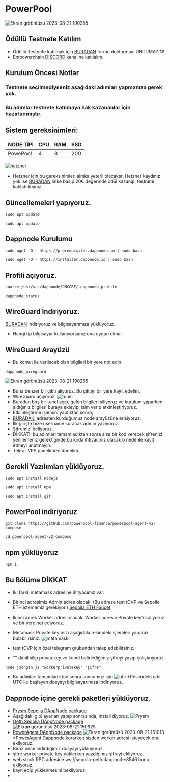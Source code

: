 # PowerPool
![Ekran görüntüsü 2023-08-21 190255](https://pbs.twimg.com/media/F23kSdDWsAE6uPA?format=png&name=small)
## Ödüllü Testnete Katılım
* Ödüllü Testnete katılmak için [BURADAN](https://twitter.com/CoinHuntersTR/status/1688258870689329152) formu doldurmayı UNTUMAYIN!
* Empowerchain [DİSCORD](https://discord.gg/5W5B2xTzzT) kanalına katılalım.

## Kurulum Öncesi Notlar
### Testnete seçilmediyseniz aşağıdaki adımları yapmanıza gerek yok.
### Bu adımlar testnete katılmaya hak kazananlar için hazırlanmıştır.

## Sistem gereksinimleri:
NODE TİPİ | CPU     | RAM      | SSD     |
| ------------- | ------------- | ------------- | -------- |
| PowePool | 4          | 8        | 200  |
 

![hetzner](https://github.com/CoinHuntersTR/EmpowerChain/assets/111747226/46d2e1ea-0714-4061-b5a2-476be023cfd0)

* Hetzner için bu gereksinimleri almka yeterli olacaktır.
Hetzner kaydınız yok ise [BURADAN](https://hetzner.cloud/?ref=ha9qP7tGjvcR) linke basıp 20€ değerinde ödül kazanıp, testnete katılabilirsiniz.

## Güncellemeleri yapıyoruz.
```
sudo apt update
```

```
sudo apt update
```


## Dappnode Kurulumu
```
sudo wget -O - https://prerequisites.dappnode.io | sudo bash
```
```
sudo wget -O - https://installer.dappnode.io | sudo bash
```

## Profili açıyoruz.
```
source /usr/src/dappnode/DNCORE/.dappnode_profile
```
```
dappnode_status
```

## WireGuard İndiriyoruz.
[BURADAN](https://www.wireguard.com/install/)
indiriyoruz ve bilgisayarımıza yüklüyoruz.
* Hangi tip bilgisayar kullanıyorsanız ona uygun olmalı.

## WireGuard Arayüzü
* Bu komut ile verilecek olan bilgileri bir yere not edin.
```
dappnode_wireguard
```
![Ekran görüntüsü 2023-08-21 190255](https://640488913-files.gitbook.io/~/files/v0/b/gitbook-x-prod.appspot.com/o/spaces%2F-MJqrcOKqAefjDPcq_0d%2Fuploads%2FiWtiBVajYPYCcmbKmtL6%2Fimage.png?alt=media&token=39a5fe23-c5d0-42e5-8c5b-9587e72fb39d
)
* Buna benzer bir çıktı alıyoruz. Bu çıktıyı bir yere kayıt edelim.
* WireGuard açıyoruz.
![tunel](https://github.com/CoinHuntersTR/PowerPool/assets/111747226/0aa43878-6e51-4636-a962-4af7b49fb451)
* Buradan boş bir tunel açıp, gelen bilgileri siliyoruz ve kurulum yaparken aldığınız bilgileri buraya ekleyip, isim verip etkinleştiriyoruz.
* Etklinleştirme işlemini yaptıktan sonra;
* [BURADAKİ](http://my.dappnode/) adresten kurduğumuz node arayüzüne erişiyoruz.
* İlk girişte bize username soracak admin yazıyoruz.
* Şifremizi beliyoruz.
* DİKKAT!! bu adımları tamamladıktan sonra size bir kod verecek şifrenizi yenilemeniz gerektiğinde bu koda ihtiyacınız olacak o nedenle kayıt etmeyi unutmayın.
* Tekrar VPS panelimize dönelim.
   
## Gerekli Yazılımları yüklüyoruz.

```
sudo apt install nodejs
```
```
sudo apt install npm
```
```
sudo apt install git
```

## PowerPool indiriyoruz
```
git clone https://github.com/powerpool-finance/powerpool-agent-v2-compose
```
```
cd powerpool-agent-v2-compose
```
## npm yüklüyoruz

```
npm i
```
## Bu Bölüme DİKKAT
* İki farklı metamask adresine ihityacımız var.
* Birinci adresimiz Admin adres olacak. (Bu adrese test tCVP ve Sepoila ETH istememiz gerekiyor.) [Sepoila ETH Faucet](https://sepoliafaucet.com/)
* İkinci adres Worker adresi olacak. Worker adresin Private key'ni alıyoruz ve bir yere not ediyoruz.
* Metamask Private key'inizi aşağıdaki resimdeki işlemleri yaparak bulabilirsiniz.
 ![metamask](https://user-images.githubusercontent.com/111747226/214062437-69e144d9-528f-4a17-b46a-a747c1d5284c.png)
  
* test tCVP için özel telegram grubundan talep edebilirsiniz.
* "" dahil silip privatekey ve kendi belirlediğimiz şifreyi yazıp çalıştırıyoruz.
  
```
node jsongen.js "workerprivatekey" "şifre"
```
* Bu adımları tamamladıktan sonra suncumuz için
![utc](https://github.com/CoinHuntersTR/PowerPool/assets/111747226/8943f87f-b54f-4a18-ae11-600bf865307c)
*Resimdeki gibi UTC ile başlayan dosyayı bilgisayarımıza indiriyoruz.
## Dappnode içine gerekli paketleri yüklüyoruz.
* [Prysm Sepolia DAppNode package](http://my.dappnode/#/installer/%2Fipfs%2FQmT2vSKsKVTs7oFxYnnzb8cpWiKnMDvPLy1qnaLWfEfVkD)
* Aşağıdaki gibi ayarları yapıp sonrasında, install diyoruz.
   ![Prysm](https://user-images.githubusercontent.com/111747226/262366920-8e1bda9a-6b97-4139-993d-b60c2457c0c6.png)
* [Geth Sepolia DAppNode package](http://my.dappnode/#/installer/%2Fipfs%2FQmNy6zTZM9LfHomWJpNYFWX6kJqz9Jgm5eragJagMwc4jk)
 ![Ekran görüntüsü 2023-08-21 150925](https://github.com/CoinHuntersTR/PowerPool/assets/111747226/65185640-7abd-4eec-b1d8-dd843a18d9ba)
* [PowerAgent DAppNode package](http://my.dappnode/#/installer/%2Fipfs%2FQmWfQRMJmp9JmdPknMLpKsSNn9AErmp6WJhZ4jme4njK5M)
![Ekran görüntüsü 2023-08-21 151013](https://github.com/CoinHuntersTR/PowerPool/assets/111747226/463f93ef-4149-48f4-9542-245ce7c7347d)
*PowerAgent Dappnode kurarken sizden worker adresi isteyecek onu ekliyoruz. 
* Biraz önce indirdiğimiz dosyayı yüklüyoruz.
* şifre worker private key yüklerken yazdığımız şifreyi ekliyoruz.
* web stock RPC adresine ws://sepolia-geth.dappnode:8546 bunu ekliyoruz.
* kayıt edip yüklenmesini bekliyoruz.
* 
